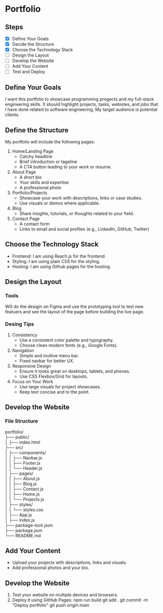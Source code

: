 # Portfolio

## Steps
- [x] Define Your Goals
- [x] Decide the Structure
- [x] Choose the Technology Stack
- [ ] Design the Layout
- [ ] Develop the Website
- [ ] Add Your Content
- [ ] Test and Deploy

## Define Your Goals
I want this portfolio to showcase programming progects and my full-stack engineering skills. It should highlight projects, tasks, webistes, and jobs that I have done related to software engineering.
My target audience is potential clients.

## Define the Structure
My portfolio will include the following pages:
1. Home/Landing Page
    - Catchy headline
    - Brief introduction or tageline
    - A CTA button leading to your work or resume.
2. About Page
    - A short bio
    - Your skills and expertise
    - A professional photo
3. Portfolio/Projects
    - Showcase your work with descriptions, links or case studies.
    - Use visuals or demos where applicable.
3. Blog
    - Share insights, tutorials, or thoughts related to your field.
4. Contact Page
    - A contact form
    - Links to email and social profiles (e.g., LinkedIn, GitHub, Twitter)

## Choose the Technology Stack
- Frontend: I am using Reach.js for the frontend.
- Styling: I am using plain CSS for the styling.
- Hosting: I am using Github pages for the hosting.

## Design the Layout
### Tools
Will do the desigin on Figma and use the prototyping tool to test new featuers and see the layout of the page before building the live page.
### Desing Tips
1. Consistency
    - Use a consistent color palette and typography.
    - Choose clean modern fonts (e.g., Google Fonts).
2. Navigation
    - Simple and inuitive menu bar.
    - Fixed navbar for better UX.
3. Responsive Design
    - Ensure it looks great on desktops, tablets, and phones.
    - Use CSS Flexbox/Grid for layouts.
4. Focus on Your Work
    - Use large visuals for project showcases.
    - Keep text concise and to the point.

## Develop the Website
### File Structure
[//]: # ( TODO: create separate stylings for each page and the different components)
portfolio/<br>
├── public/<br>
│   ├── index.html<br>
├── src/<br>
│   ├── components/<br>
│   │   ├── Navbar.js<br>
│   │   ├── Footer.js<br>
│   │   └── Header.js<br>
│   ├── pages/<br>
│   │   ├── About.js<br>
│   │   ├── Blog.js<br>
│   │   ├── Contact.js<br>
│   │   ├── Home.js<br>
│   │   └── Projects.js<br>
│   ├── styles/<br>
│   │   └── styles.css<br>
│   ├── App.js<br>
│   ├── index.js<br>
├── package-lock.json<br>
├── package.json<br>
└── README.md<br>

## Add Your Content
- Upload your projects with descriptions, links and visuals.
- Add professional photos and your bio.

## Develop the Website
1. Test your website on multiple devices and browsers.
2. Deploy it using GitHub Pages:
    npm run build
    git add .
    git commit -m "Deploy portfolio"
    git push origin main
